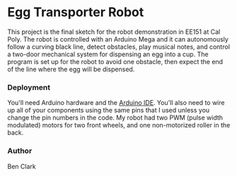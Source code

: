 # Egg Transporter Robot

This project is the final sketch for the robot demonstration in EE151 at Cal Poly. The robot is controlled with an Arduino Mega and it can autonomously follow a curving black line, detect obstacles, play musical notes, and control a two-door mechanical system for dispensing an egg into a cup. The program is set up for the robot to avoid one obstacle, then expect the end of the line where the egg will be dispensed.

### Deployment
You'll need Arduino hardware and the [Arduino IDE](https://www.arduino.cc/en/main/software). You'll also need to wire up all of your components using the same pins that I used unless you change the pin numbers in the code. My robot had two PWM (pulse width modulated) motors for two front wheels, and one non-motorized roller in the back.

### Author
Ben Clark
